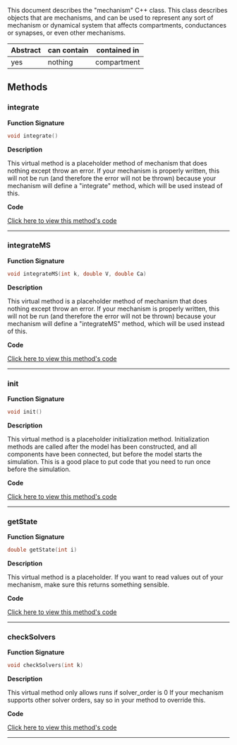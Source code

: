 
This document describes the "mechanism" C++ class.
This class describes objects that are mechanisms, and
can be used to represent any sort of mechanism or dynamical
system that affects compartments, conductances or synapses,
or even other mechanisms.

| Abstract | can contain | contained in |
| --------  | ------ | -------  |
| yes |  nothing | compartment |




## Methods



### integrate

**Function Signature**

```C++
void integrate() 
```

**Description**


This virtual method is a placeholder method of mechanism that does
nothing except throw an error. If your mechanism is properly 
written, this will not be run (and therefore the error will
not be thrown) because your mechanism will define a "integrate"
method, which will be used instead of this.



 **Code**

[Click here to view this method's code](https://github.com/sg-s/xolotl/blob/master/c%2B%2B/mechanism.hpp#L122)

-------



### integrateMS

**Function Signature**

```C++
void integrateMS(int k, double V, double Ca) 
```

**Description**


This virtual method is a placeholder method of mechanism that does
nothing except throw an error. If your mechanism is properly 
written, this will not be run (and therefore the error will
not be thrown) because your mechanism will define a "integrateMS"
method, which will be used instead of this.



 **Code**

[Click here to view this method's code](https://github.com/sg-s/xolotl/blob/master/c%2B%2B/mechanism.hpp#L135)

-------



### init

**Function Signature**

```C++
void init() 
```

**Description**


This virtual method is a placeholder initialization method. Initialization 
methods are called after the model has been constructed, and all components
have been connected, but before the model starts the simulation. This is a
good place to put code that you need to run once before the simulation. 




 **Code**

[Click here to view this method's code](https://github.com/sg-s/xolotl/blob/master/c%2B%2B/mechanism.hpp#L148)

-------



### getState

**Function Signature**

```C++
double getState(int i) 
```

**Description**

 This virtual method is a placeholder. If you want to read values
out of your mechanism, make sure this returns something sensible. 



 **Code**

[Click here to view this method's code](https://github.com/sg-s/xolotl/blob/master/c%2B%2B/mechanism.hpp#L156)

-------



### checkSolvers

**Function Signature**

```C++
void checkSolvers(int k) 
```

**Description**

 This virtual method only allows runs if solver_order is 0
If your mechanism supports other solver orders, say so in your method
to override this. 




 **Code**

[Click here to view this method's code](https://github.com/sg-s/xolotl/blob/master/c%2B%2B/mechanism.hpp#L167)

-------

